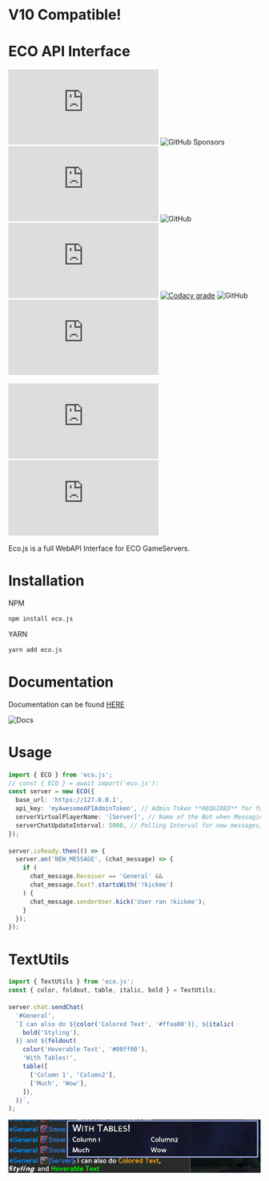 # V10 Compatible!

# ECO API Interface

![npm](https://img.shields.io/npm/dw/eco.js) ![GitHub Sponsors](https://img.shields.io/github/sponsors/bombitmanbomb) [![GitHub issues](https://img.shields.io/github/issues/ecojs/eco.js)](https://github.com/ecojs/eco.js/issues) ![GitHub](https://img.shields.io/badge/license-MIT-brightgreen) ![npm bundle size (scoped)](https://img.shields.io/bundlephobia/minzip/eco.js) [![Codacy grade](https://img.shields.io/codacy/grade/bc777618c71e42fb87caae1c0c970327?logo=codacy)](https://www.codacy.com/gh/ecojs/eco.js/dashboard?utm_source=github.com&utm_medium=referral&utm_content=ecojs/eco.js&utm_campaign=Badge_Grade) ![GitHub](https://img.shields.io/badge/node->=16.0.0-brightgreen) ![GitHub commit activity](https://img.shields.io/github/commit-activity/m/ecojs/eco.js)

![GitHub package.json version](https://img.shields.io/github/package-json/v/ecojs/eco.js) ![GitHub release (latest SemVer)](https://img.shields.io/github/v/release/ecojs/eco.js)

Eco.js is a full WebAPI Interface for ECO GameServers.

# Installation

NPM

```bash
npm install eco.js
```

YARN

```bash
yarn add eco.js
```

# Documentation

Documentation can be found [HERE](https://ecojs.github.io/Eco.js)

![Docs](https://img.shields.io/website?down_color=red&down_message=offline&up_color=brightgreen&up_message=online&url=https%3A%2F%2Fecojs.github.io%2FEco.js%2Fmodules.html)

# Usage

```ts
import { ECO } from 'eco.js';
// const { ECO } = await import('eco.js');
const server = new ECO({
  base_url: 'https://127.0.0.1',
  api_key: 'myAwesomeAPIAdminToken', // Admin Token **REQUIRED** for full features
  serverVirtualPlayerName: '[Server]', // Name of the Bot when Messaging users
  serverChatUpdateInterval: 5000, // Polling Interval for new messages, in Milliseconds
});

server.isReady.then(() => {
  server.on('NEW_MESSAGE', (chat_message) => {
    if (
      chat_message.Receiver == 'General' &&
      chat_message.Text?.startsWith('!kickme')
    ) {
      chat_message.senderUser.kick('User ran !kickme');
    }
  });
});
```

# TextUtils

```ts
import { TextUtils } from 'eco.js';
const { color, foldout, table, italic, bold } = TextUtils;

server.chat.sendChat(
  '#General',
  `I can also do ${color('Colored Text', '#ffaa00')}, ${italic(
    bold('Styling'),
  )} and ${foldout(
    color('Hoverable Text', '#00ff00'),
    'With Tables!',
    table([
      ['Column 1', 'Column2'],
      ['Much', 'Wow'],
    ]),
  )}`,
);
```
![ColorTextDemo](/.github/assets/color_demo.png)
